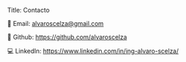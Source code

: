 Title: Contacto

📧 Email: <alvaroscelza@gmail.com>

🐙 Github: <https://github.com/alvaroscelza>

💻 LinkedIn: <https://www.linkedin.com/in/ing-alvaro-scelza/>
